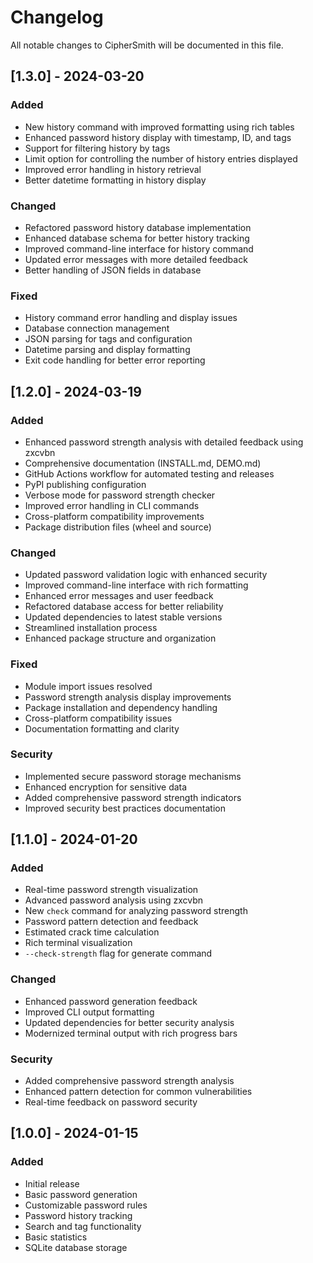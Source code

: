 # Changelog

All notable changes to CipherSmith will be documented in this file.

## [1.3.0] - 2024-03-20

### Added
- New history command with improved formatting using rich tables
- Enhanced password history display with timestamp, ID, and tags
- Support for filtering history by tags
- Limit option for controlling the number of history entries displayed
- Improved error handling in history retrieval
- Better datetime formatting in history display

### Changed
- Refactored password history database implementation
- Enhanced database schema for better history tracking
- Improved command-line interface for history command
- Updated error messages with more detailed feedback
- Better handling of JSON fields in database

### Fixed
- History command error handling and display issues
- Database connection management
- JSON parsing for tags and configuration
- Datetime parsing and display formatting
- Exit code handling for better error reporting

## [1.2.0] - 2024-03-19

### Added
- Enhanced password strength analysis with detailed feedback using zxcvbn
- Comprehensive documentation (INSTALL.md, DEMO.md)
- GitHub Actions workflow for automated testing and releases
- PyPI publishing configuration
- Verbose mode for password strength checker
- Improved error handling in CLI commands
- Cross-platform compatibility improvements
- Package distribution files (wheel and source)

### Changed
- Updated password validation logic with enhanced security
- Improved command-line interface with rich formatting
- Enhanced error messages and user feedback
- Refactored database access for better reliability
- Updated dependencies to latest stable versions
- Streamlined installation process
- Enhanced package structure and organization

### Fixed
- Module import issues resolved
- Password strength analysis display improvements
- Package installation and dependency handling
- Cross-platform compatibility issues
- Documentation formatting and clarity

### Security
- Implemented secure password storage mechanisms
- Enhanced encryption for sensitive data
- Added comprehensive password strength indicators
- Improved security best practices documentation

## [1.1.0] - 2024-01-20

### Added
- Real-time password strength visualization
- Advanced password analysis using zxcvbn
- New `check` command for analyzing password strength
- Password pattern detection and feedback
- Estimated crack time calculation
- Rich terminal visualization
- `--check-strength` flag for generate command

### Changed
- Enhanced password generation feedback
- Improved CLI output formatting
- Updated dependencies for better security analysis
- Modernized terminal output with rich progress bars

### Security
- Added comprehensive password strength analysis
- Enhanced pattern detection for common vulnerabilities
- Real-time feedback on password security

## [1.0.0] - 2024-01-15

### Added
- Initial release
- Basic password generation
- Customizable password rules
- Password history tracking
- Search and tag functionality
- Basic statistics
- SQLite database storage
